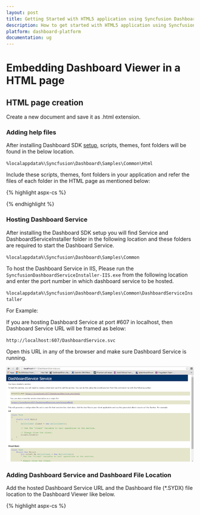 ```yaml
---
layout: post
title: Getting Started with HTML5 application using Syncfusion Dashboard Platform SDK
description: How to get started with HTML5 application using Syncfusion Dashboard Platform SDK
platform: dashboard-platform
documentation: ug
---
```


# Embedding Dashboard Viewer in a HTML page

## HTML page creation

Create a new document and save it as .html extension.

### Adding help files

After installing Dashboard SDK [setup](https://www.syncfusion.com/downloads/dashboard), scripts, themes, font folders will be found in the below location.

`%localappdata%\Syncfusion\Dashboard\Samples\Common\Html`

Include these scripts, themes, font folders in your application and refer the files of each folder in the HTML page as mentioned below:

{% highlight aspx-cs %}
<head>
<script src="scripts/jquery-1.10.2.min.js"></script>
<script src="scripts/jquery.easing.1.3.min.js"></script>
<script src="scripts/jquery.globalize.min.js"></script>
<script src="scripts/ej.dashboardViewer.all.min.js"></script>
<link href="themes/bootstrap.css" rel="stylesheet" />
<link href="themes/default-theme/ej.widgets.all.min.css" rel="stylesheet" />
<link href="themes/ej.DashboardViewer.css" rel="stylesheet" />
<link href="themes/e-Card.css" rel="stylesheet" />
<link href="themes/dashboard-themes/light/ej.DashboardViewer.css" rel="stylesheet" />
<link href="themes/dashboard-themes/light/lightcontroltheme.css" rel="stylesheet" />
<link href="themes/default-theme/ej.theme.min.css" rel="stylesheet" />
<link href="themes/default-theme/ej.pivotgridcustomtheme.css" rel="stylesheet" />
</head>
{% endhighlight %}

### Hosting Dashboard Service
 
After installing the Dashboard SDK setup you will find Service and DashboardServiceInstaller folder in the following location and these folders are required to start the Dashboard Service.

`%localappdata%\Syncfusion\Dashboard\Samples\Common`

To host the Dashboard Service in IIS, Please run the `SyncfusionDashboardServiceInstaller-IIS.exe` from the following location and enter the port number in which dashboard service to be hosted.

`%localappdata%\Syncfusion\Dashboard\Samples\Common\DashboardServiceInstaller`

For Example:
 
If you are hosting Dashboard Service at port #607 in localhost, then Dashboard Service URL will be framed as below:

`http://localhost:607/DashboardService.svc`

Open this URL in any of the browser and make sure Dashboard Service is running.

![](images/hostedservice.png)

### Adding Dashboard Service and Dashboard File Location

Add the hosted Dashboard Service URL and the Dashboard file (*.SYDX) file location to the Dashboard Viewer like below. 

{% highlight aspx-cs %}
<div id="dashboard" style="width: 100%; height: 100%;" ></div>
 <script type="text/javascript">
 $(document).ready(function () {
 $('#dashboard').ejDashboardViewer({   
 url: “http://localhost:607/DashboardService.svc”,          
 report: 'D:\\Syncfusion\\Dashboard\\Dashboards\\WorldWideCarSalesDashboard.sydx',
 });
  });
  </script>
{% endhighlight %}

Finally you get the complete Dashboard Viewer Sample structure like below. 

{% highlight aspx-cs %}
<html>
<head>
<style>
body, html {
height: 100%;
overflow: auto !important;}
</style>
<script src="scripts/jquery-1.10.2.min.js"></script>
<script src="scripts/jquery.easing.1.3.min.js"></script>
<script src="scripts/jquery.globalize.min.js"></script>
<script src="scripts/ej.dashboardViewer.all.min.js"></script>
<link href="themes/bootstrap.css" rel="stylesheet" />
<link href="themes/default-theme/ej.widgets.all.min.css" rel="stylesheet" />
<link href="themes/ej.DashboardViewer.css" rel="stylesheet" />
<link href="themes/e-Card.css" rel="stylesheet" />
<link href="themes/dashboard-themes/light/ej.DashboardViewer.css" rel="stylesheet" />
<link href="themes/dashboard-themes/light/lightcontroltheme.css" rel="stylesheet" />
<link href="themes/default-theme/ej.theme.min.css" rel="stylesheet" />
<link href="themes/default-theme/ej.pivotgridcustomtheme.css" rel="stylesheet" />
</head>
<body>
  <div id="dashboard" style="width: 100%; height: 100%;" ></div>
   <script type="text/javascript">
    $(document).ready(function () {
    $('#dashboard').ejDashboardViewer({   
 url: "http://localhost:607/DashboardService.svc",          
 report: 'D:\\Syncfusion\\Dashboard\\Dashboards\\WorldWideCarSalesDashboard.sydx',
 });
  });
  </script>
</body>
</html>
{% endhighlight %}










